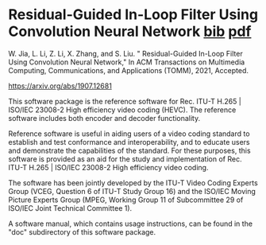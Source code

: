# Residual-Guided In-Loop Filter Using Convolution Neural Network [bib](http://w.web.umkc.edu/wj3wr/bibTOMM.txt) [pdf](http://w.web.umkc.edu/wj3wr/IJCV.pdf)

W. Jia, L. Li, Z. Li, X. Zhang, and S. Liu. " Residual-Guided In-Loop Filter Using Convolution Neural Network," In ACM Transactions on Multimedia Computing, Communications, and Applications (TOMM), 2021, Accepted.

https://arxiv.org/abs/1907.12681

This software package is the reference software for Rec. ITU-T H.265 | ISO/IEC 23008-2 High efficiency video coding (HEVC). The reference software includes both encoder and decoder functionality.

Reference software is useful in aiding users of a video coding standard to establish and test conformance and interoperability, and to educate users and demonstrate the capabilities of the standard. For these purposes, this software is provided as an aid for the study and implementation of Rec. ITU-T H.265 | ISO/IEC 23008-2 High efficiency video coding.

The software has been jointly developed by the ITU-T Video Coding Experts Group (VCEG, Question 6 of ITU-T Study Group 16) and the ISO/IEC Moving Picture Experts Group (MPEG, Working Group 11 of Subcommittee 29 of ISO/IEC Joint Technical Committee 1).

A software manual, which contains usage instructions, can be found in the "doc" subdirectory of this software package.

